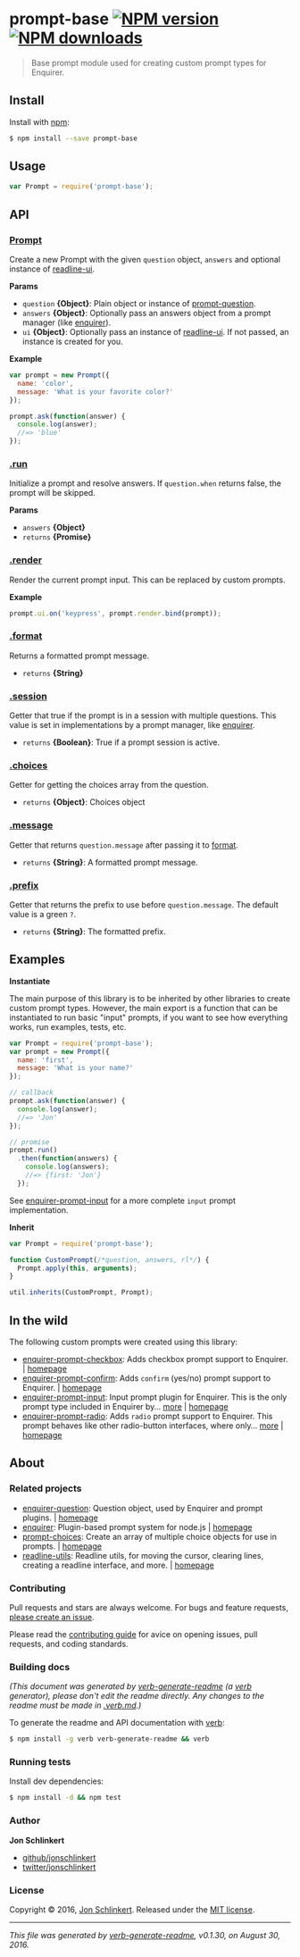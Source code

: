 # prompt-base [![NPM version](https://img.shields.io/npm/v/prompt-base.svg?style=flat)](https://www.npmjs.com/package/prompt-base) [![NPM downloads](https://img.shields.io/npm/dm/prompt-base.svg?style=flat)](https://npmjs.org/package/prompt-base)

> Base prompt module used for creating custom prompt types for Enquirer.

## Install

Install with [npm](https://www.npmjs.com/):

```sh
$ npm install --save prompt-base
```

## Usage

```js
var Prompt = require('prompt-base');
```

## API

### [Prompt](index.js#L30)

Create a new Prompt with the given `question` object, `answers` and optional instance of [readline-ui](https://github.com/enquirer/readline-ui).

**Params**

* `question` **{Object}**: Plain object or instance of [prompt-question](https://github.com/enquirer/prompt-question).
* `answers` **{Object}**: Optionally pass an answers object from a prompt manager (like [enquirer](https://github.com/jonschlinkert/enquirer)).
* `ui` **{Object}**: Optionally pass an instance of [readline-ui](https://github.com/enquirer/readline-ui). If not passed, an instance is created for you.

**Example**

```js
var prompt = new Prompt({
  name: 'color',
  message: 'What is your favorite color?'
});

prompt.ask(function(answer) {
  console.log(answer);
  //=> 'blue'
});
```

### [.run](index.js#L130)

Initialize a prompt and resolve answers. If `question.when` returns false,
the prompt will be skipped.

**Params**

* `answers` **{Object}**
* `returns` **{Promise}**

### [.render](index.js#L155)

Render the current prompt input. This can be replaced by custom prompts.

**Example**

```js
prompt.ui.on('keypress', prompt.render.bind(prompt));
```

### [.format](index.js#L190)

Returns a formatted prompt message.

* `returns` **{String}**

### [.session](index.js#L213)

Getter that true if the prompt is in a session with multiple questions. This value
is set in implementations by a prompt manager, like [enquirer](https://github.com/jonschlinkert/enquirer).

* `returns` **{Boolean}**: True if a prompt session is active.

### [.choices](index.js#L237)

Getter for getting the choices array from the question.

* `returns` **{Object}**: Choices object

### [.message](index.js#L254)

Getter that returns `question.message` after passing it to [format](#format).

* `returns` **{String}**: A formatted prompt message.

### [.prefix](index.js#L272)

Getter that returns the prefix to use before `question.message`. The
default value is a green `?`.

* `returns` **{String}**: The formatted prefix.

## Examples

**Instantiate**

The main purpose of this library is to be inherited by other libraries to create custom prompt types. However, the main export is a function that can be instantiated to run basic "input" prompts, if you want to see how everything works, run examples, tests, etc.

```js
var Prompt = require('prompt-base');
var prompt = new Prompt({
  name: 'first',
  message: 'What is your name?'
});

// callback
prompt.ask(function(answer) {
  console.log(answer);
  //=> 'Jon'
});

// promise
prompt.run()
  .then(function(answers) {
    console.log(answers);
    //=> {first: 'Jon'}
  });
```

See [enquirer-prompt-input](https://github.com/jonschlinkert/enquirer-prompt-input) for a more complete `input` prompt implementation.

**Inherit**

```js
var Prompt = require('prompt-base');

function CustomPrompt(/*question, answers, rl*/) {
  Prompt.apply(this, arguments);
}

util.inherits(CustomPrompt, Prompt);
```

## In the wild

The following custom prompts were created using this library:

* [enquirer-prompt-checkbox](https://www.npmjs.com/package/enquirer-prompt-checkbox): Adds checkbox prompt support to Enquirer. | [homepage](https://github.com/enquirer/enquirer-prompt-checkbox "Adds checkbox prompt support to Enquirer.")
* [enquirer-prompt-confirm](https://www.npmjs.com/package/enquirer-prompt-confirm): Adds `confirm` (yes/no) prompt support to Enquirer. | [homepage](https://github.com/enquirer/enquirer-prompt-confirm "Adds `confirm` (yes/no) prompt support to Enquirer.")
* [enquirer-prompt-input](https://www.npmjs.com/package/enquirer-prompt-input): Input prompt plugin for Enquirer. This is the only prompt type included in Enquirer by… [more](https://github.com/jonschlinkert/enquirer-prompt-input) | [homepage](https://github.com/jonschlinkert/enquirer-prompt-input "Input prompt plugin for Enquirer. This is the only prompt type included in Enquirer by default and does not need to be registered separately.")
* [enquirer-prompt-radio](https://www.npmjs.com/package/enquirer-prompt-radio): Adds `radio` prompt support to Enquirer. This prompt behaves like other radio-button interfaces, where only… [more](https://github.com/enquirer/enquirer-prompt-radio) | [homepage](https://github.com/enquirer/enquirer-prompt-radio "Adds `radio` prompt support to Enquirer. This prompt behaves like other radio-button interfaces, where only one choice is enabled whilst all others are disabled.")

## About

### Related projects

* [enquirer-question](https://www.npmjs.com/package/enquirer-question): Question object, used by Enquirer and prompt plugins. | [homepage](https://github.com/enquirer/enquirer-question "Question object, used by Enquirer and prompt plugins.")
* [enquirer](https://www.npmjs.com/package/enquirer): Plugin-based prompt system for node.js | [homepage](https://github.com/jonschlinkert/enquirer "Plugin-based prompt system for node.js")
* [prompt-choices](https://www.npmjs.com/package/prompt-choices): Create an array of multiple choice objects for use in prompts. | [homepage](https://github.com/enquirer/prompt-choices "Create an array of multiple choice objects for use in prompts.")
* [readline-utils](https://www.npmjs.com/package/readline-utils): Readline utils, for moving the cursor, clearing lines, creating a readline interface, and more. | [homepage](https://github.com/enquirer/readline-utils "Readline utils, for moving the cursor, clearing lines, creating a readline interface, and more.")

### Contributing

Pull requests and stars are always welcome. For bugs and feature requests, [please create an issue](../../issues/new).

Please read the [contributing guide](contributing.md) for avice on opening issues, pull requests, and coding standards.

### Building docs

_(This document was generated by [verb-generate-readme](https://github.com/verbose/verb-generate-readme) (a [verb](https://github.com/verbose/verb) generator), please don't edit the readme directly. Any changes to the readme must be made in [.verb.md](.verb.md).)_

To generate the readme and API documentation with [verb](https://github.com/verbose/verb):

```sh
$ npm install -g verb verb-generate-readme && verb
```

### Running tests

Install dev dependencies:

```sh
$ npm install -d && npm test
```

### Author

**Jon Schlinkert**

* [github/jonschlinkert](https://github.com/jonschlinkert)
* [twitter/jonschlinkert](http://twitter.com/jonschlinkert)

### License

Copyright © 2016, [Jon Schlinkert](https://github.com/jonschlinkert).
Released under the [MIT license](https://github.com/enquirer/prompt-base/blob/master/LICENSE).

***

_This file was generated by [verb-generate-readme](https://github.com/verbose/verb-generate-readme), v0.1.30, on August 30, 2016._